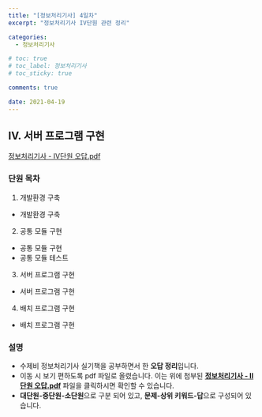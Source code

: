 ```yaml
---
title: "[정보처리기사] 4일차"
excerpt: "정보처리기사 IV단원 관련 정리"

categories:
  - 정보처리기사

# toc: true
# toc_label: 정보처리기사
# toc_sticky: true

comments: true

date: 2021-04-19
---
```


## IV. 서버 프로그램 구현
<a href="/assets/images/pdfs/2021-04-19-certificate-day04.pdf" class="btn" target="_blank"><i class="far fa-file-pdf"></i><span> 정보처리기사 - IV단원 오답.pdf</span></a>

### 단원 목차
1. 개발환경 구축
  * 개발환경 구축
2. 공통 모듈 구현
  * 공통 모듈 구현
  * 공통 모듈 테스트
3. 서버 프로그램 구현
  * 서버 프로그램 구현
4. 배치 프로그램 구현
  * 배치 프로그램 구현

### 설명
* 수제비 정보처리기사 실기책을 공부하면서 한 **오답 정리**입니다.
* 이동 시 보기 편하도록 pdf 파일로 올렸습니다. 이는 위에 첨부된 <span style="cursor:pointer;" onclick="window.scrollTo(0,0);"><b><u>정보처리기사 - II단원 오답.pdf</u></b></span> 파일을 클릭하시면 확인할 수 있습니다.
* **대단원-중단원-소단원**으로 구분 되어 있고, **문제-상위 키워드-답**으로 구성되어 있습니다.